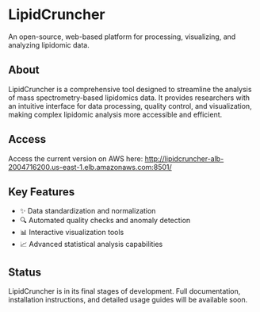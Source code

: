 # LipidCruncher
An open-source, web-based platform for processing, visualizing, and analyzing lipidomic data.

## About
LipidCruncher is a comprehensive tool designed to streamline the analysis of mass spectrometry-based lipidomics data. It provides researchers with an intuitive interface for data processing, quality control, and visualization, making complex lipidomic analysis more accessible and efficient.

## Access
Access the current version on AWS here: http://lipidcruncher-alb-2004716200.us-east-1.elb.amazonaws.com:8501/

## Key Features
* ✨ Data standardization and normalization
* 🔍 Automated quality checks and anomaly detection
* 📊 Interactive visualization tools
* 📈 Advanced statistical analysis capabilities


## Status
LipidCruncher is in its final stages of development. Full documentation, installation instructions, and detailed usage guides will be available soon. 
